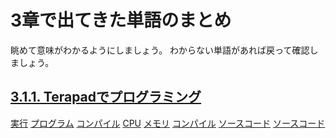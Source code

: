 # 3章で出てきた単語のまとめ

眺めて意味がわかるようにしましょう。
わからない単語があれば戻って確認しましょう。


## [3.1.1. Terapadでプログラミング](./with_terapad.md)



[実行](../3/with_terapad_open.md)
[プログラム](../3/program.md)
[コンパイル](../3/program.md)
[CPU](../3/cpu.md)
[メモリ](../3/with_terapad_compile.md)
[コンパイル](../3/with_terapad_compile.md)
[ソースコード](../3/with_terapad.md#コーディング)
[ソースコード](../3/with_terapad_coding.md)


